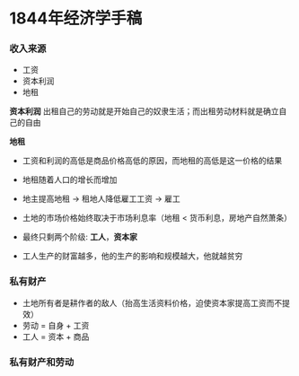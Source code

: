 # 1844年经济学手稿



### 收入来源

- 工资
- 资本利润
- 地租

**资本利润**
出租自己的劳动就是开始自己的奴隶生活；而出租劳动材料就是确立自己的自由

**地租**

- 工资和利润的高低是商品价格高低的原因，而地租的高低是这一价格的结果

- 地租随着人口的增长而增加

- 地主提高地租 -> 租地人降低雇工工资 -> 雇工

- 土地的市场价格始终取决于市场利息率（地租 < 货币利息，房地产自然萧条）
- 最终只剩两个阶级: **工人**，**资本家**
- 工人生产的财富越多，他的生产的影响和规模越大，他就越贫穷



### 私有财产

- 土地所有者是耕作者的敌人（抬高生活资料价格，迫使资本家提高工资而不提效）
- 劳动 = 自身 + 工资
- 工人 = 资本 + 商品



### 私有财产和劳动

